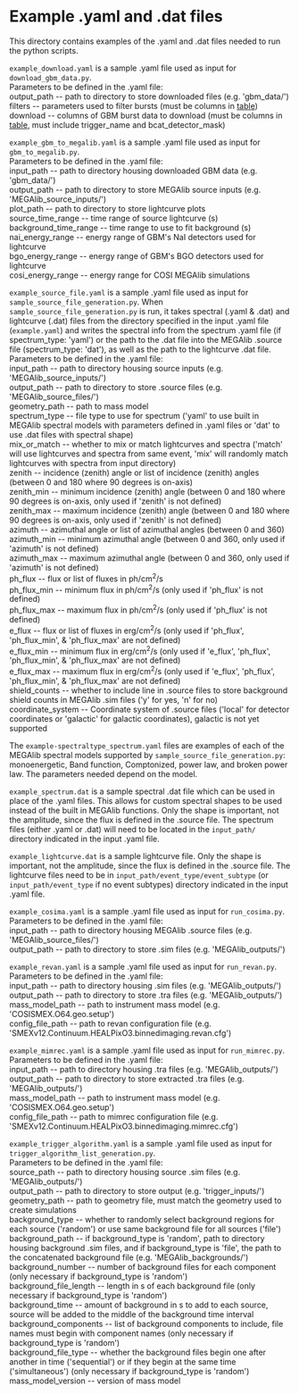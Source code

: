 # Example .yaml and .dat files

This directory contains examples of the .yaml and .dat files needed to run the python scripts.

`example_download.yaml` is a sample .yaml file used as input for `download_gbm_data.py`.    
Parameters to be defined in the .yaml file:    
	output_path -- path to directory to store downloaded files (e.g. 'gbm_data/')
	filters -- parameters used to filter bursts (must be columns in [table](https://heasarc.gsfc.nasa.gov/db-perl/W3Browse/w3table.pl?tablehead=name%3Dfermigbrst&Action=More+Options))
	download -- columns of GBM burst data to download (must be columns in [table](https://heasarc.gsfc.nasa.gov/db-perl/W3Browse/w3table.pl?tablehead=name%3Dfermigbrst&Action=More+Options), must include trigger_name and bcat_detector_mask)    

`example_gbm_to_megalib.yaml` is a sample .yaml file used as input for `gbm_to_megalib.py`.      
Parameters to be defined in the .yaml file:      
	input_path -- path to directory housing downloaded GBM data (e.g. 'gbm_data/')      
	output_path -- path to directory to store MEGAlib source inputs (e.g. 'MEGAlib_source_inputs/')       
	plot_path -- path to directory to store lightcurve plots      
	source_time_range -- time range of source lightcurve (s)     
	background_time_range -- time range to use to fit background (s)     
	nai_energy_range -- energy range of GBM's NaI detectors used for lightcurve     
	bgo_energy_range -- energy range of GBM's BGO detectors used for lightcurve     
	cosi_energy_range -- energy range for COSI MEGAlib simulations     

`example_source_file.yaml` is a sample .yaml file used as input for `sample_source_file_generation.py`. When `sample_source_file_generation.py` is run, it takes spectral (.yaml & .dat) and lightcurve (.dat) files from the directory specified in the input .yaml file (`example.yaml`) and writes the spectral info from the spectrum .yaml file (if spectrum_type: 'yaml') or the path to the .dat file into the MEGAlib .source file (spectrum_type: 'dat'), as well as the path to the lightcurve .dat file.      
Parameters to be defined in the .yaml file:  
	input_path -- path to directory housing source inputs (e.g. 'MEGAlib_source_inputs/')   
	output_path -- path to directory to store .source files (e.g. 'MEGAlib_source_files/')  
	geometry_path -- path to mass model  
	spectrum_type -- file type to use for spectrum ('yaml' to use built in MEGAlib spectral models with parameters defined in .yaml files or 'dat' to use .dat files with spectral shape)  
	mix_or_match -- whether to mix or match lightcurves and spectra ('match' will use lightcurves and spectra from same event, 'mix' will randomly match lightcurves with spectra from input directory)  
	zenith -- incidence (zenith) angle or list of incidence (zenith) angles (between 0 and 180 where 90 degrees is on-axis)    
	zenith_min -- minimum incidence (zenith) angle (between 0 and 180 where 90 degrees is on-axis, only used if 'zenith' is not defined)     
	zenith_max -- maximum incidence (zenith) angle (between 0 and 180 where 90 degrees is on-axis, only used if 'zenith' is not defined)     
	azimuth -- azimuthal angle or list of azimuthal angles (between 0 and 360)    
	azimuth_min -- minimum azimuthal angle (between 0 and 360, only used if 'azimuth' is not defined)     
	azimuth_max -- maximum azimuthal angle (between 0 and 360, only used if 'azimuth' is not defined)     
	ph_flux -- flux or list of fluxes in ph/cm<sup>2</sup>/s   
	ph_flux_min -- minimum flux in ph/cm<sup>2</sup>/s (only used if 'ph_flux' is not defined)    
	ph_flux_max -- maximum flux in ph/cm<sup>2</sup>/s (only used if 'ph_flux' is not defined)    
	e_flux -- flux or list of fluxes in erg/cm<sup>2</sup>/s (only used if 'ph_flux', 'ph_flux_min', & 'ph_flux_max' are not defined)      
	e_flux_min -- minimum flux in erg/cm<sup>2</sup>/s (only used if 'e_flux', 'ph_flux', 'ph_flux_min', & 'ph_flux_max' are not defined)    
	e_flux_max -- maximum flux in erg/cm<sup>2</sup>/s (only used if 'e_flux', 'ph_flux', 'ph_flux_min', & 'ph_flux_max' are not defined)    
	shield_counts -- whether to include line in .source files to store background shield counts in MEGAlib .sim files ('y' for yes, 'n' for no)   
	coordinate_system -- Coordinate system of .source files ('local' for detector coordinates or 'galactic' for galactic coordinates), galactic is not yet supported   

The `example-spectraltype_spectrum.yaml` files are examples of each of the MEGAlib spectral models supported by `sample_source_file_generation.py`: monoenergetic, Band function, Comptonized, power law, and broken power law. The parameters needed depend on the model.      

`example_spectrum.dat` is a sample spectral .dat file which can be used in place of the .yaml files. This allows for custom spectral shapes to be used instead of the built in MEGAlib functions. Only the shape is important, not the amplitude, since the flux is defined in the .source file. The spectrum files (either .yaml or .dat) will need to be located in the `input_path/` directory indicated in the input .yaml file.

`example_lightcurve.dat` is a sample lightcurve file. Only the shape is important, not the amplitude, since the flux is defined in the .source file. The lightcurve files need to be in `input_path/event_type/event_subtype` (or `input_path/event_type` if no event subtypes) directory indicated in the input .yaml file.    

`example_cosima.yaml` is a sample .yaml file used as input for `run_cosima.py`.     
Parameters to be defined in the .yaml file:   
	input_path -- path to directory housing MEGAlib .source files (e.g. 'MEGAlib_source_files/')      
	output_path -- path to directory to store .sim files (e.g. 'MEGAlib_outputs/')     

`example_revan.yaml` is a sample .yaml file used as input for `run_revan.py`.     
Parameters to be defined in the .yaml file:   
	input_path -- path to directory housing .sim files (e.g. 'MEGAlib_outputs/')      
	output_path -- path to directory to store .tra files (e.g. 'MEGAlib_outputs/')    
	mass_model_path -- path to instrument mass model (e.g. 'COSISMEX.O64.geo.setup')      
	config_file_path -- path to revan configuration file (e.g. 'SMEXv12.Continuum.HEALPixO3.binnedimaging.revan.cfg')      

`example_mimrec.yaml` is a sample .yaml file used as input for `run_mimrec.py`.     
Parameters to be defined in the .yaml file:   
	input_path -- path to directory housing .tra files (e.g. 'MEGAlib_outputs/')      
	output_path -- path to directory to store extracted .tra files (e.g. 'MEGAlib_outputs/')    
	mass_model_path -- path to instrument mass model (e.g. 'COSISMEX.O64.geo.setup')      
	config_file_path -- path to mimrec configuration file (e.g. 'SMEXv12.Continuum.HEALPixO3.binnedimaging.mimrec.cfg')     

`example_trigger_algorithm.yaml` is a sample .yaml file used as input for `trigger_algorithm_list_generation.py`.    
Parameters to be defined in the .yaml file:    
	source_path -- path to directory housing source .sim files (e.g. 'MEGAlib_outputs/')  
	output_path -- path to directory to store output (e.g. 'trigger_inputs/')    
	geometry_path -- path to geometry file, must match the geometry used to create simulations    
	background_type -- whether to randomly select background regions for each source ('random') or use same background file for all sources ('file')  
	background_path -- if background_type is 'random', path to directory housing background .sim files, and if background_type is 'file', the path to the concatenated background file (e.g. 'MEGAlib_backgrounds/')    
	background_number -- number of background files for each component (only necessary if background_type is 'random')    
	background_file_length -- length in s of each background file (only necessary if background_type is 'random')    
	background_time -- amount of background in s to add to each source, source will be added to the middle of the background time interval    
	background_components -- list of background components to include, file names must begin with component names (only necessary if background_type is 'random')    
	background_file_type -- whether the background files begin one after another in time ('sequential') or if they begin at the same time ('simultaneous') (only necessary if background_type is 'random')    
	mass_model_version -- version of mass model   
